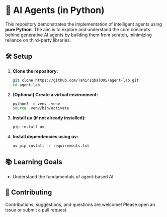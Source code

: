 # 🤖 AI Agents (in Python)

This repository demonstrates the implementation of intelligent agents using **pure Python**. The aim is to explore and understand the core concepts behind generative AI agents by building them from scratch, minimizing reliance on third-party libraries.

## 🛠️ Setup

1. **Clone the repository:**
    ```bash
    git clone https://github.com/TahirIqbal095/agent-lab.git
    cd agent-lab
    ```

2. **(Optional) Create a virtual environment:**
    ```bash
    python3 -m venv .venv
    source .venv/bin/activate
    ```

3. **Install [uv](https://github.com/astral-sh/uv) (if not already installed):**
    ```bash
    pip install uv
    ```

4. **Install dependencies using uv:**
    ```bash
    uv pip install -r requirements.txt
    ```

## 📚 Learning Goals

- Understand the fundamentals of agent-based AI

## 🤝 Contributing

Contributions, suggestions, and questions are welcome! Please open an issue or submit a pull request.
